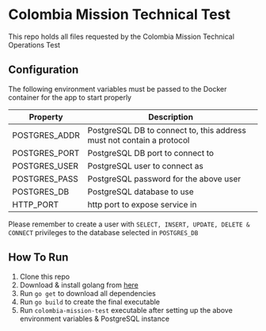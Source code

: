 # Colombia Mission Technical Test
This repo holds all files requested by the Colombia Mission Technical Operations Test

## Configuration
The following environment variables must be passed to the Docker container for the app to start properly

| Property | Description |
| -------- | ----------- |
| POSTGRES_ADDR | PostgreSQL DB to connect to, this address must not contain a protocol |
| POSTGRES_PORT | PostgreSQL DB port to connect to |
| POSTGRES_USER | PostgreSQL user to connect as |
| POSTGRES_PASS | PostgreSQL password for the above user |
| POSTGRES_DB | PostgreSQL database to use |
| HTTP_PORT | http port to expose service in |

Please remember to create a user with `SELECT, INSERT, UPDATE, DELETE & CONNECT` privileges to the database selected in `POSTGRES_DB`

## How To Run
1. Clone this repo
1. Download & install golang from [here](https://golang.org/)
1. Run `go get` to download all dependencies
1. Run `go build` to create the final executable
1. Run `colombia-mission-test` executable after setting up the above environment variables & PostgreSQL instance
